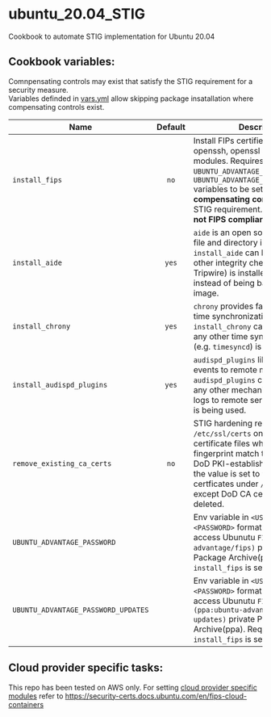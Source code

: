 # ubuntu_20.04_STIG

Cookbook to automate STIG implementation for Ubuntu 20.04

## Cookbook variables:

Comnpensating controls may exist that satisfy the STIG requirement for a security measure.  
Variables definded in [vars.yml](vars/main.yml) allow skipping package insatallation where compensating controls exist.

|Name|Default|Description|
|----|:-------:|-----------|
|`install_fips`| `no`|Install FIPs certified kernel, openssh, openssl and strongswan modules. Requires `UBUNTU_ADVANTAGE_PASSWORD` and `UBUNTU_ADVANTAGE_PASSWORD_UPDATES` variables to be set. There are **no compensating control** from FIPS STIG requirement. **Ubuntu 20.04 is not FIPS compliant/certified.**|
|`install_aide`| `yes`|`aide` is an open source host based file and directory integrity checker. `install_aide` can be set to `no` if any other integrity checker (e.g. Tripwire) is installed on the VM instead of being baked into the image.|
|`install_chrony`| `yes`| `chrony` provides fast and accurate time synchronization. `install_chrony` can be set to `no` if any other time synching package (e.g. `timesyncd`) is used.|
|`install_audispd_plugins`|`yes`| `audispd_plugins` like relay audit events to remote machines.  `audispd_plugins` can be set to `no` if any other mechanism of relaying logs to remote server (e.g fluentd) is being used.|
|`remove_existing_ca_certs`|`no`| STIG hardening requires `/etc/ssl/certs` only contain certificate files whose sha256 fingerprint match the fingerprint of DoD PKI-established certificate. If the value is set to `yes`, all other certficates under `/etc/ssl/certs` except DoD CA certs will be deleted.|
|`UBUNTU_ADVANTAGE_PASSWORD`| |Env variable in `<USERNAME>:<PASSWORD>` format required to access Ubunutu `FIPS (ppa:ubuntu-advantage/fips)` private Personal Package Archive(ppa). Required if `install_fips` is set to `yes`.|
|`UBUNTU_ADVANTAGE_PASSWORD_UPDATES`| |Env variable in `<USERNAME>:<PASSWORD>` format required to access Ubunutu `FIPS Updates (ppa:ubuntu-advantage/fips-updates)` private Personal Package Archive(ppa). Required if `install_fips` is set to `yes`.|


## Cloud provider specific tasks:
This repo has been tested on AWS only. 
For setting [cloud provider specific modules](tasks/V-219151.yml#L35-43) refer to https://security-certs.docs.ubuntu.com/en/fips-cloud-containers
